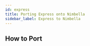 ```yaml
---
id: express
title: Porting Express onto Nimbella
sidebar_label: Express to Nimbella
---
```


## How to Port

